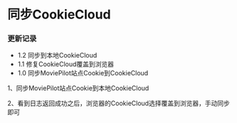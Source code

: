 # 同步CookieCloud

### 更新记录

- 1.2 同步到本地CookieCloud
- 1.1 修复CookieCloud覆盖到浏览器
- 1.0 同步MoviePilot站点Cookie到CookieCloud

1、同步MoviePilot站点Cookie到本地CookieCloud

2、看到日志返回成功之后，浏览器的CookieCloud选择覆盖到浏览器，手动同步即可